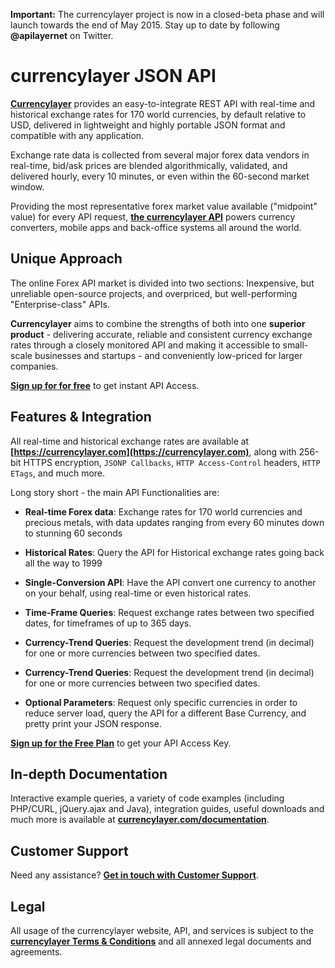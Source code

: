 **Important:** The currencylayer project is now in a closed-beta phase and will launch towards the end of May 2015. Stay up to date by following **@apilayernet** on Twitter.

# currencylayer JSON API

**[Currencylayer](https://currencylayer.com)** provides an easy-to-integrate REST API with real-time and historical exchange rates for 170 world currencies, by default relative to USD, delivered in lightweight and highly portable JSON format and compatible with any application.

Exchange rate data is collected from several major forex data vendors in real-time, bid/ask prices are blended algorithmically, validated, and delivered hourly, every 10 minutes, or even within the 60-second market window.

Providing the most representative forex market value available ("midpoint" value) for every API request, **[the currencylayer API](https://currencylayer.com)** powers currency converters, mobile apps and back-office systems all around the world.

## Unique Approach

The online Forex API market is divided into two sections: Inexpensive, but unreliable open-source projects, and overpriced, but well-performing "Enterprise-class" APIs.

**Currencylayer** aims to combine the strengths of both into one **superior product** - delivering accurate, reliable and consistent currency exchange rates through a closely monitored API and making it accessible to small-scale businesses and startups - and conveniently low-priced for larger companies.

**[Sign up for for free](https://currencylayer.com/product)** to get instant API Access.

## Features & Integration

All real-time and historical exchange rates are available at **[https://currencylayer.com](https://currencylayer.com)**, along with 256-bit HTTPS encryption, `JSONP Callbacks`,
`HTTP Access-Control` headers, `HTTP ETags`, and much more.

Long story short - the main API Functionalities are:

* **Real-time Forex data**:
Exchange rates for 170 world currencies and precious metals, with data updates ranging from every 60 minutes down to stunning 60 seconds 

* **Historical Rates**:
Query the API for Historical exchange rates going back all the way to 1999

* **Single-Conversion API**:
Have the API convert one currency to another on your behalf, using real-time or even historical rates.

* **Time-Frame Queries**:
Request exchange rates between two specified dates, for timeframes of up to 365 days.

* **Currency-Trend Queries**:
Request the development trend (in decimal) for one or more currencies between two specified dates.

* **Currency-Trend Queries**:
Request the development trend (in decimal) for one or more currencies between two specified dates.

* **Optional Parameters**:
Request only specific currencies in order to reduce server load, query the API for a different Base Currency, and pretty print your JSON response.

**[Sign up for the Free Plan](https://currencylayer.com/product)** to get your API Access Key.

## In-depth Documentation

Interactive example queries, a variety of code examples (including PHP/CURL, jQuery.ajax and Java), integration guides, useful downloads and much more is available at **[currencylayer.com/documentation](https://currencylayer.com/documentation)**.

## Customer Support
Need any assistance? **[Get in touch with Customer Support](mailto:support@apilayer.net?subject=[currencylayer])**.

## Legal

All usage of the currencylayer website, API, and services is subject to the **[currencylayer Terms & Conditions](https://currencylayer.com/terms)** and all annexed legal documents and agreements.
